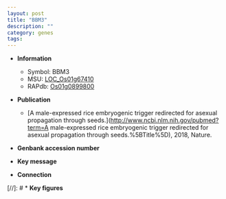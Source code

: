 ```yaml
---
layout: post
title: "BBM3"
description: ""
category: genes
tags: 
---
```


* **Information**  
    + Symbol: BBM3  
    + MSU: [LOC_Os01g67410](http://rice.uga.edu/cgi-bin/ORF_infopage.cgi?orf=LOC_Os01g67410)  
    + RAPdb: [Os01g0899800](http://rapdb.dna.affrc.go.jp/viewer/gbrowse_details/irgsp1?name=Os01g0899800)  

* **Publication**  
    + [A male-expressed rice embryogenic trigger redirected for asexual propagation through seeds.](http://www.ncbi.nlm.nih.gov/pubmed?term=A male-expressed rice embryogenic trigger redirected for asexual propagation through seeds.%5BTitle%5D), 2018, Nature.

* **Genbank accession number**  

* **Key message**  

* **Connection**  

[//]: # * **Key figures**  


